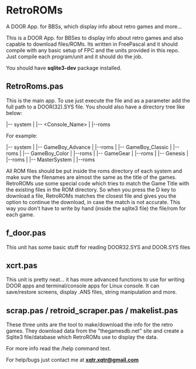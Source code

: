 # RetroROMs
A DOOR App. for BBSs, which display info about retro games and more...

This is a DOOR App. for BBSes to display info about retro games and also capable to download files/ROMs. Its written in FreePascal and it should compile with any basic setup of FPC and the units provided in this repo. Just compile each program/unit and it should do the job.

You should have **sqlite3-dev** package installed.

## RetroRoms.pas
This is the main app. To use just execute the file and as a parameter add the full path to a DOOR(32).SYS file. You should also have a directory tree like below:

|-- system
|   |-- <Console_Name>
|       |--roms

For example:

|-- system
|   |-- GameBoy_Advance
|       |--roms
|   |-- GameBoy_Classic
|       |--roms
|   |-- GameBoy_Color
|       |--roms
|   |-- GameGear
|       |--roms
|   |-- Genesis
|       |--roms
|   |-- MasterSystem
|       |--roms

All ROM files should be put inside the roms directory of each system and make sure the filenames are almost the same as the title of the games. RetroROMs use some special code which tries to match the Game Title with the existing files in the ROM directory. So when you press the D key to download a file, RetroROMs matches the closest file and gives you the option to continue the download, in case the match is not accurate. This way you don't have to write by hand (inside the sqlite3 file) the file/rom for each game.

## f_door.pas
This unit has some basic stuff for reading DOOR32.SYS and DOOR.SYS files

## xcrt.pas
This unit is pretty neat... it has more advanced functions to use for writing DOOR apps and terminal/console apps for Linux console. It can save/restore screens, display .ANS files, string manipulation and more.

## scrap.pas / retroid_scraper.pas / makelist.pas
These three units are the tool to make/download the info for the retro games. They download data from the "thegamesdb.net" site and create a Sqlite3 file/database which RetroROMs use to display the data.

For more info read the /help command text.

For help/bugs just contact me at **xqtr.xqtr@gmail.com**
